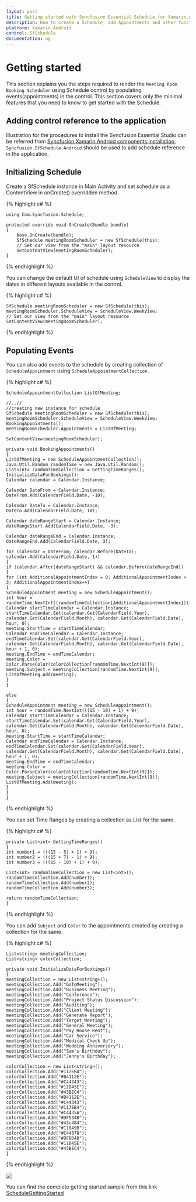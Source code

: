 ```yaml
---
layout: post
title: Getting started with Syncfusion Essential Schedule for Xamarin.Android
description: How to create a Schedule, add Appointments and other functionalities
platform: Xamarin.Android
control: SfSchedule
documentation: ug
---
```


# Getting started

This section explains you the steps required to render the `Meeting Room Booking Scheduler` using Schedule control by populating events(appointments) in the control. This section covers only the minimal features that you need to know to get started with the Schedule.

## Adding control reference to the application

Illustration for the procedures to install the Syncfusion Essential Studio can be referred from [Syncfusion Xamarin.Android components installation](http://help.syncfusion.com/Xamarin-Android/introduction/download-and-installation), `Syncfusion.SfSchedule.Android` should be used to add schedule reference in the application. 

## Initializing Schedule 

Create a SfSchedule instance in Main Activity and set schedule as a ContentView in onCreate() overridden method.

{% highlight c# %}  
    
    using Com.Syncfusion.Schedule;

    protected override void OnCreate(Bundle bundle)
    {
        base.OnCreate(bundle);
        SfSchedule meetingRoomScheduler = new SfSchedule(this);
        // Set our view from the "main" layout resource
        SetContentView(meetingRoomScheduler);
    }
    
{% endhighlight %}


You can change the default UI of schedule using `ScheduleView` to display the dates in different layouts available in the control.

{% highlight c# %}

    SfSchedule meetingRoomScheduler = new SfSchedule(this);
    meetingRoomScheduler.ScheduleView = ScheduleView.WeekView;
    // Set our view from the "main" layout resource
    SetContentView(meetingRoomScheduler);
    
{% endhighlight %}

## Populating Events

You can also add events to the schedule by creating collection of `ScheduleAppointment` using `ScheduleAppointmentCollection`. 

{% highlight c# %}

    ScheduleAppointmentCollection ListOfMeeting;

    //..//
    //creating new instance for schedule
    SfSchedule meetingRoomScheduler = new SfSchedule(this);
    meetingRoomScheduler.ScheduleView = ScheduleView.WeekView;
    BookingAppointments();
    meetingRoomScheduler.Appointments = ListOfMeeting;

    SetContentView(meetingRoomScheduler);
    
    private void BookingAppointments()
    {
    ListOfMeeting = new ScheduleAppointmentCollection();
    Java.Util.Random randomTime = new Java.Util.Random();
    List<int> randomTimeCollection = GettingTimeRanges();
    InitializeDataForBookings();
    Calendar calendar = Calendar.Instance;

    Calendar DateFrom = Calendar.Instance;
    DateFrom.Add(CalendarField.Date, -10);

    Calendar DateTo = Calendar.Instance;
    DateTo.Add(CalendarField.Date, 10);

    Calendar dateRangeStart = Calendar.Instance;
    dateRangeStart.Add(CalendarField.Date, -3);

    Calendar dateRangeEnd = Calendar.Instance;
    dateRangeEnd.Add(CalendarField.Date, 3);

    for (calendar = DateFrom; calendar.Before(DateTo);
    calendar.Add(CalendarField.Date, 1))
    {
    if (calendar.After(dateRangeStart) && calendar.Before(dateRangeEnd))
    {
    for (int AdditionalAppointmentIndex = 0; AdditionalAppointmentIndex < 3; AdditionalAppointmentIndex++)
    {
    ScheduleAppointment meeting = new ScheduleAppointment();
    int hour = randomTime.NextInt((randomTimeCollection[AdditionalAppointmentIndex]));
    Calendar startTimeCalendar = Calendar.Instance;
    startTimeCalendar.Set(calendar.Get(CalendarField.Year), calendar.Get(CalendarField.Month), calendar.Get(CalendarField.Date), hour, 0);
    meeting.StartTime = startTimeCalendar;
    Calendar endTimeCalendar = Calendar.Instance;
    endTimeCalendar.Set(calendar.Get(CalendarField.Year), calendar.Get(CalendarField.Month), calendar.Get(CalendarField.Date), hour + 1, 0);
    meeting.EndTime = endTimeCalendar;
    meeting.Color = Color.ParseColor(colorCollection[randomTime.NextInt(9)]);
    meeting.Subject = meetingCollection[randomTime.NextInt(9)];
    ListOfMeeting.Add(meeting);
    }
    }

    else
    {
    ScheduleAppointment meeting = new ScheduleAppointment();
    int hour = randomTime.NextInt(((15 - 10) + 1) + 9);
    Calendar startTimeCalendar = Calendar.Instance;
    startTimeCalendar.Set(calendar.Get(CalendarField.Year), calendar.Get(CalendarField.Month), calendar.Get(CalendarField.Date), hour, 0);
    meeting.StartTime = startTimeCalendar;
    Calendar endTimeCalendar = Calendar.Instance;
    endTimeCalendar.Set(calendar.Get(CalendarField.Year), calendar.Get(CalendarField.Month), calendar.Get(CalendarField.Date), hour + 1, 0);
    meeting.EndTime = endTimeCalendar;
    meeting.Color = Color.ParseColor(colorCollection[randomTime.NextInt(9)]);
    meeting.Subject = meetingCollection[randomTime.NextInt(9)];
    ListOfMeeting.Add(meeting);
    }
    }
    }
    

{% endhighlight %}

You can set Time Ranges by creating a collection as List for the same.

{% highlight c# %}

    private List<int> GettingTimeRanges()
    {
    int number1 = (((15 - 5) + 1) + 9);
    int number2 = (((15 + 7) - 1) + 9);
    int number3 = (((15 - 10) + 1) + 9);

    List<int> randomTimeCollection = new List<int>();
    randomTimeCollection.Add(number1);
    randomTimeCollection.Add(number2);
    randomTimeCollection.Add(number3);

    return randomTimeCollection;
    }

{% endhighlight %}


You can add `Subject` and `Color` to the appointments created by creating a collection for the same.

{% highlight c# %}

    List<string> meetingCollection;
    List<string> colorCollection;
    
    private void InitializeDataForBookings()
    {
    meetingCollection = new List<string>();
    meetingCollection.Add("GoToMeeting");
    meetingCollection.Add("Business Meeting");
    meetingCollection.Add("Conference");
    meetingCollection.Add("Project Status Discussion");
    meetingCollection.Add("Auditing");
    meetingCollection.Add("Client Meeting");
    meetingCollection.Add("Generate Report");
    meetingCollection.Add("Target Meeting");
    meetingCollection.Add("General Meeting");
    meetingCollection.Add("Pay House Rent");
    meetingCollection.Add("Car Service");
    meetingCollection.Add("Medical Check Up");
    meetingCollection.Add("Wedding Anniversary");
    meetingCollection.Add("Sam's Birthday");
    meetingCollection.Add("Jenny's Birthday");

    colorCollection = new List<string>();
    colorCollection.Add("#117EB4");
    colorCollection.Add("#B4112E");
    colorCollection.Add("#C44343");
    colorCollection.Add("#11B45E");
    colorCollection.Add("#43BEC4");
    colorCollection.Add("#B4112E");
    colorCollection.Add("#C44343");
    colorCollection.Add("#117EB4");
    colorCollection.Add("#C4435A");
    colorCollection.Add("#DF5348");
    colorCollection.Add("#43c484");
    colorCollection.Add("#11B49B");
    colorCollection.Add("#C44378");
    colorCollection.Add("#DF8D48");
    colorCollection.Add("#11B45E");
    colorCollection.Add("#43BEC4");
    }
	
{% endhighlight %}

![](GettingStarted_images/GettingStarted.png)

You can find the complete getting started sample from this link [ScheduleGettingStarted](http://files2.syncfusion.com/dtsupport/directtrac/general/ze/ScheduleGettingStarted-1792269345.zip)
